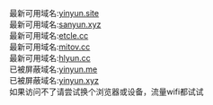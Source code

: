 最新可用域名:[yinyun.site](https://yinyun.site)<br>
最新可用域名:[sanyun.xyz](https://sanyun.xyz)<br>
最新可用域名:[etcle.cc](https://etcle.cc)<br>
最新可用域名:[mitov.cc](https://mitov.cc)<br>
最新可用域名:[hlyun.cc](https://hlyun.cc)<br>
已被屏蔽域名:[yinyun.me](https://yinyun.me)<br>
已被屏蔽域名:[yinyun.xyz](https://yinyun.xyz)<br>
如果访问不了请尝试换个浏览器或设备，流量wifi都试试
